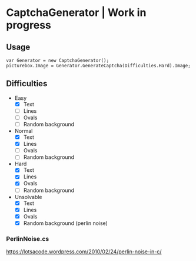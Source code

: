 # CaptchaGenerator | Work in progress

## Usage
```
var Generator = new CaptchaGenerator();
picturebox.Image = Generator.GenerateCaptcha(Difficulties.Hard).Image;
```

## Difficulties
- Easy
  - [x] Text
  - [ ] Lines
  - [ ] Ovals
  - [ ] Random background
- Normal
  - [x] Text
  - [x] Lines
  - [ ] Ovals
  - [ ] Random background
- Hard
  - [x] Text
  - [x] Lines
  - [x] Ovals
  - [ ] Random background
- Unsolvable
  - [x] Text
  - [x] Lines
  - [x] Ovals
  - [x] Random background (perlin noise)

### PerlinNoise.cs
https://lotsacode.wordpress.com/2010/02/24/perlin-noise-in-c/
